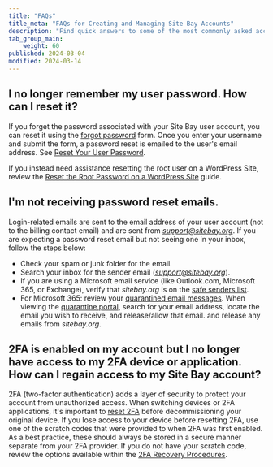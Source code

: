 ```yaml
---
title: "FAQs"
title_meta: "FAQs for Creating and Managing Site Bay Accounts"
description: "Find quick answers to some of the most commonly asked account and login questions."
tab_group_main:
    weight: 60
published: 2024-03-04
modified: 2024-03-14
---
```


## I no longer remember my user password. How can I reset it?

If you forget the password associated with your Site Bay user account, you can reset it using the [forgot password](https://my.sitebay.org/forgot/password) form. Once you enter your username and submit the form, a password reset is emailed to the user's email address. See [Reset Your User Password](/docs/products/platform/accounts/guides/reset-user-password/).

If you instead need assistance resetting the root user on a WordPress Site, review the [Reset the Root Password on a WordPress Site](/docs/products/compute/wordpress-sites/guides/reset-root-password/) guide.

## I'm not receiving password reset emails.

Login-related emails are sent to the email address of your user account (not to the billing contact email) and are sent from *support@sitebay.org*. If you are expecting a password reset email but not seeing one in your inbox, follow the steps below:

- Check your spam or junk folder for the email.
- Search your inbox for the sender email (*support@sitebay.org*).
- If you are using a Microsoft email service (like Outlook.com, Microsoft 365, or Exchange), verify that *sitebay.org* is on the [safe senders list](https://support.microsoft.com/en-us/office/block-or-allow-junk-email-settings-48c9f6f7-2309-4f95-9a4d-de987e880e46#bkmk_safesenders).
- For Microsoft 365: review your [quarantined email messages](https://learn.microsoft.com/en-us/microsoft-365/security/office-365-security/quarantine-end-user). When viewing the [quarantine portal](https://protection.office.com/quarantine), search for your email address, locate the email you wish to receive, and release/allow that email. and release any emails from *sitebay.org*.

## 2FA is enabled on my account but I no longer have access to my 2FA device or application. How can I regain access to my Site Bay account?

2FA (two-factor authentication) adds a layer of security to protect your account from unauthorized access. When switching devices or 2FA applications, it's important to [reset 2FA](/docs/products/platform/accounts/guides/2fa/#switching-to-a-new-device-or-2fa-provider) before decommissioning your original device. If you lose access to your device before resetting 2FA, use one of the scratch codes that were provided to when 2FA was first enabled. As a best practice, these should always be stored in a secure manner separate from your 2FA provider. If you do not have your scratch code, review the options available within the [2FA Recovery Procedures](/docs/products/platform/accounts/guides/2fa/#recovery-procedure).
